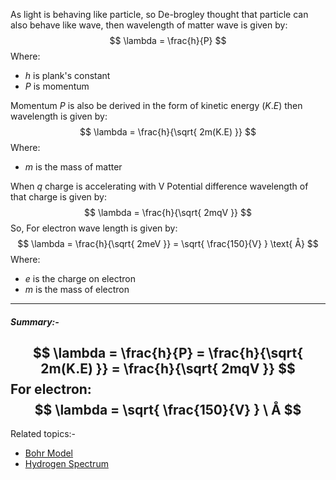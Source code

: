 As light is behaving like particle, so De-brogley thought that particle can also behave like wave, then wavelength of matter wave is given by:
$$
\lambda = \frac{h}{P}
$$
Where:
- $h$ is plank's constant 
- $P$ is momentum

Momentum $P$ is also be derived in the form of kinetic energy ($K.E$) then wavelength is given by:
$$
\lambda = \frac{h}{\sqrt{ 2m(K.E) }}
$$
Where:
- $m$ is the mass of matter

When $q$ charge is accelerating with V Potential difference wavelength of that charge is given by:
$$
\lambda = \frac{h}{\sqrt{ 2mqV }}
$$
So, For electron wave length is given by: 
$$
\lambda = \frac{h}{\sqrt{ 2meV }} = \sqrt{ \frac{150}{V} }  \text{ Å}
$$
Where:
- $e$ is the charge on electron
- $m$ is the mass of electron
---
##### Summary:-
$$
\lambda = \frac{h}{P} = \frac{h}{\sqrt{ 2m(K.E) }} = \frac{h}{\sqrt{ 2mqV }}
$$
For electron:
$$
\lambda = \sqrt{ \frac{150}{V} } \ Å
$$
---
Related topics:-
- [Bohr Model](Jee/Chemistry/Bohr%20Model.md)
- [Hydrogen Spectrum](Jee/Chemistry/Hydrogen%20Spectrum.md) 